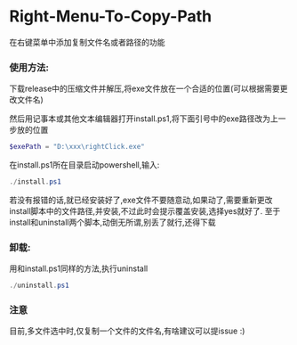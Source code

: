 # Right-Menu-To-Copy-Path
在右键菜单中添加复制文件名或者路径的功能

### 使用方法:

下载release中的压缩文件并解压,将exe文件放在一个合适的位置(可以根据需要更改文件名)

然后用记事本或其他文本编辑器打开install.ps1,将下面引号中的exe路径改为上一步放的位置

```powershell
$exePath = "D:\xxx\rightClick.exe"
```

在install.ps1所在目录启动powershell,输入:

```powershell
./install.ps1
```

若没有报错的话,就已经安装好了,exe文件不要随意动,如果动了,需要重新更改install脚本中的文件路径,并安装,不过此时会提示覆盖安装,选择yes就好了. 至于install和uninstall两个脚本,动倒无所谓,别丢了就行,还得下载



### 卸载:

用和install.ps1同样的方法,执行uninstall

```powershell
./uninstall.ps1
```



### 注意

目前,多文件选中时,仅复制一个文件的文件名,有啥建议可以提issue :)

